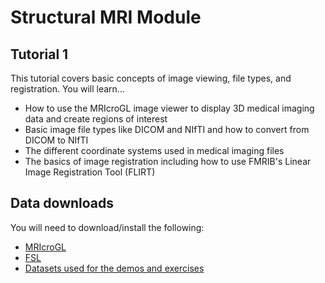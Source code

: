 # Structural MRI Module

## Tutorial 1
This tutorial covers basic concepts of image viewing, file types, and registration. You will learn...
* How to use the MRIcroGL image viewer to display 3D medical imaging data and create regions of interest
* Basic image file types like DICOM and NIfTI and how to convert from DICOM to NIfTI
* The different coordinate systems used in medical imaging files
* The basics of image registration including how to use FMRIB's Linear Image Registration Tool (FLIRT)

## Data downloads
You will need to download/install the following:
* [MRIcroGL](https://www.nitrc.org/projects/mricrogl)
* [FSL](https://fsl.fmrib.ox.ac.uk/fsl/docs/#/install/index)
* [Datasets used for the demos and exercises](https://doi.org/10.5281/zenodo.16755882)
